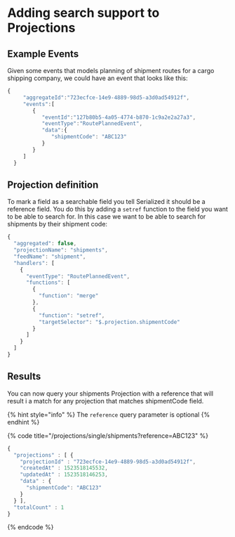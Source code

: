 # Adding search support to Projections

## Example Events

Given some events that models planning of shipment routes for a cargo shipping company, we could have an event that looks like this:

```javascript
{  
     "aggregateId":"723ecfce-14e9-4889-98d5-a3d0ad54912f",
     "events":[  
        {  
           "eventId":"127b80b5-4a05-4774-b870-1c9a2e2a27a3",
           "eventType":"RoutePlannedEvent",
           "data":{  
              "shipmentCode": "ABC123"
           }
        }
     ]
  }
```

## Projection definition

To mark a field as a searchable field you tell Serialized it should be a reference field. You do this by adding a `setref` function to the field you want to be able to search for. In this case we want to be able to search for shipments by their shipment code:

```javascript
{
  "aggregated": false,
  "projectionName": "shipments",
  "feedName": "shipment",
  "handlers": [
    {
      "eventType": "RoutePlannedEvent",
      "functions": [
        {
          "function": "merge"
        },
        {
          "function": "setref",
          "targetSelector": "$.projection.shipmentCode"
        }
      ]
    }
  ]
}
```

## Results

You can now query your shipments Projection with a reference that will result i a match for any projection that matches shipmentCode field.

{% hint style="info" %}
The `reference` query parameter is optional
{% endhint %}

{% code title="/projections/single/shipments?reference=ABC123" %}
```javascript
{                                                                  
  "projections" : [ {                                              
    "projectionId" : "723ecfce-14e9-4889-98d5-a3d0ad54912f",       
    "createdAt" : 1523518145532,                                   
    "updatedAt" : 1523518146253,                                   
    "data" : {                                                     
      "shipmentCode": "ABC123"           
    }
  } ],
  "totalCount" : 1
}

```
{% endcode %}

